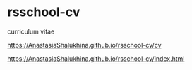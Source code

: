 # rsschool-cv

curriculum vitae

https://AnastasiaShalukhina.github.io/rsschool-cv/cv

https://AnastasiaShalukhina.github.io/rsschool-cv/index.html
